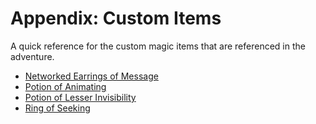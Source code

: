 # Appendix: Custom Items

A quick reference for the custom magic items that are referenced in the adventure.

- [Networked Earrings of Message](../items/networked-earrings-of-message.md)
- [Potion of Animating](../items/potion-of-animating.md)
- [Potion of Lesser Invisibility](../items/potion-of-lesser-invisibility.md)
- [Ring of Seeking](../items/ring-of-seeking.md)
